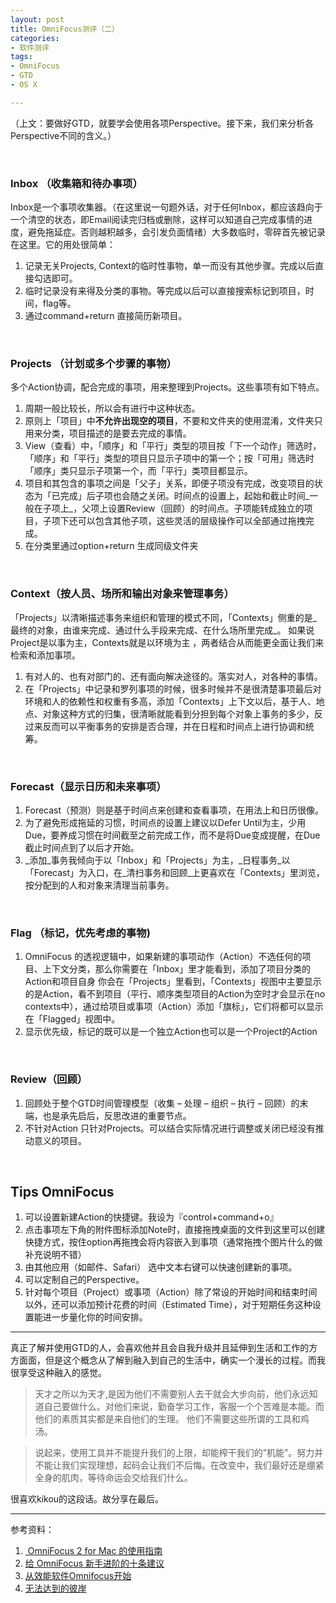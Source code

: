 ```yaml
---
layout: post
title: OmniFocus测评（二）
categories: 
- 软件测评
tags:
- OmniFocus
- GTD
- OS X

---
```

（上文：要做好GTD，就要学会使用各项Perspective。接下来，我们来分析各Perspective不同的含义。）

<br /> 


### Inbox （收集箱和待办事项）

Inbox是一个事项收集器。（在这里说一句题外话，对于任何Inbox，都应该趋向于一个清空的状态，即Email阅读完归档或删除，这样可以知道自己完成事情的进度，避免拖延症。否则越积越多，会引发负面情绪）大多数临时，零碎首先被记录在这里。它的用处很简单：

1. 记录无关Projects, Context的临时性事物，单一而没有其他步骤。完成以后直接勾选即可。
2. 临时记录没有来得及分类的事物。等完成以后可以直接搜索标记到项目，时间，flag等。
3. 通过command+return 直接简历新项目。

<!--more-->
<br /> 

### Projects （计划或多个步骤的事物）

多个Action协调，配合完成的事项，用来整理到Projects。这些事项有如下特点。

1. 周期一般比较长，所以会有进行中这种状态。
2. 原则上「项目」中**不允许出现空的项目**，不要和文件夹的使用混淆，文件夹只用来分类，项目描述的是要去完成的事情。
3. View（查看）中，「顺序」和「平行」类型的项目按「下一个动作」筛选时，「顺序」和「平行」类型的项目只显示子项中的第一个；按「可用」筛选时「顺序」类只显示子项第一个，而「平行」类项目都显示。
4. 项目和其包含的事项之间是「父子」关系，即便子项没有完成，改变项目的状态为「已完成」后子项也会随之关闭。时间点的设置上，起始和截止时间\_一般在子项上\_，父项上设置Review（回顾）的时间点。子项能转成独立的项目，子项下还可以包含其他子项，这些灵活的层级操作可以全部通过拖拽完成。
5. 在分类里通过option+return 生成同级文件夹

<br /> 

### Context（按人员、场所和输出对象来管理事务）

「Projects」以清晰描述事务来组织和管理的模式不同，「Contexts」侧重的是\_最终的对象，由谁来完成、通过什么手段来完成、在什么场所里完成\_。 如果说Project是以事为主，Contexts就是以环境为主 ，两者结合从而能更全面让我们来检索和添加事项。

1. 有对人的、也有对部门的、还有面向解决途径的。落实对人，对各种的事情。
2. 在「Projects」中记录和罗列事项的时候，很多时候并不是很清楚事项最后对环境和人的依赖性和权重有多高，添加「Contexts」上下文以后，基于人、地点、对象这种方式的归集，很清晰就能看到分担到每个对象上事务的多少，反过来反而可以平衡事务的安排是否合理，并在日程和时间点上进行协调和统筹。

<br /> 

### Forecast（显示日历和未来事项）

1. Forecast（预测）则是基于时间点来创建和查看事项，在用法上和日历很像。
2. 为了避免形成拖延的习惯，时间点的设置上建议以Defer Until为主，少用Due，要养成习惯在时间截至之前完成工作，而不是将Due变成提醒，在Due 截止时间点到了以后才开始。
3. \_添加\_事务我倾向于以「Inbox」和「Projects」为主，\_日程事务\_以「Forecast」为入口，在\_清扫事务和回顾\_上更喜欢在「Contexts」里浏览，按分配到的人和对象来清理当前事务。

<br /> 

### Flag （标记，优先考虑的事物)

1. OmniFocus 的透视逻辑中，如果新建的事项动作（Action）不选任何的项目、上下文分类，那么你需要在「Inbox」里才能看到，添加了项目分类的 Action和项目自身 你会在「Projects」里看到，「Contexts」视图中主要显示的是Action，看不到项目（平行、顺序类型项目的Action为空时才会显示在no contexts中），通过给项目或事项（Action）添加「旗标」，它们将都可以显示在「Flagged」视图中。
2. 显示优先级，标记的既可以是一个独立Action也可以是一个Project的Action

<br /> 

### Review（回顾）

1. 回顾处于整个GTD时间管理模型（收集 – 处理 – 组织 – 执行 – 回顾）的末端，也是承先启后，反思改进的重要节点。
2. 不针对Action 只针对Projects。可以结合实际情况进行调整或关闭已经没有推动意义的项目。

<br /> 

## Tips **OmniFocus**

1. 可以设置新建Action的快捷键。我设为『control+command+o』
2. 点击事项左下角的附件图标添加Note时，直接拖拽桌面的文件到这里可以创建快捷方式，按住option再拖拽会将内容嵌入到事项（通常拖拽个图片什么的做补充说明不错）
3. 由其他应用（如邮件、Safari） 选中文本右键可以快速创建新的事项。
4. 可以定制自己的Perspective。
5. 针对每个项目（Project）或事项（Action）除了常设的开始时间和结束时间以外，还可以添加预计花费的时间（Estimated Time），对于短期任务这种设置能进一步量化你的时间安排。

---- 

真正了解并使用GTD的人，会喜欢他并且会自我升级并且延伸到生活和工作的方方面面，但是这个概念从了解到融入到自己的生活中，确实一个漫长的过程。而我很享受这种融入的感觉。

> 天才之所以为天才,是因为他们不需要别人去干就会大步向前，他们永远知道自己要做什么。对他们来说，勤奋学习工作，客服一个个苦难是本能。而他们的素质其实都是来自他们的生理。 他们不需要这些所谓的工具和鸡汤。

> 说起来，使用工具并不能提升我们的上限，却能榨干我们的”机能”。努力并不能让我们实现理想，起码会让我们不后悔。在改变中，我们最好还是绷紧全身的肌肉，等待命运会交给我们什么。

很喜欢kikou的这段话。故分享在最后。

---- 
参考资料：

1. [ OmniFocus 2 for Mac 的使用指南][1]
2. [给 OmniFocus 新手进阶的十条建议][2]
3. [从效能软件Omnifocus开始][3]
4. [无法达到的彼岸][4]




[1]:	http://irising.me/2014/10/17836/
[2]:	http://sspai.com/29233
[3]:	http://chuansong.me/n/565635
[4]:	http://kikou.lofter.com/post/268c8a_85c7599